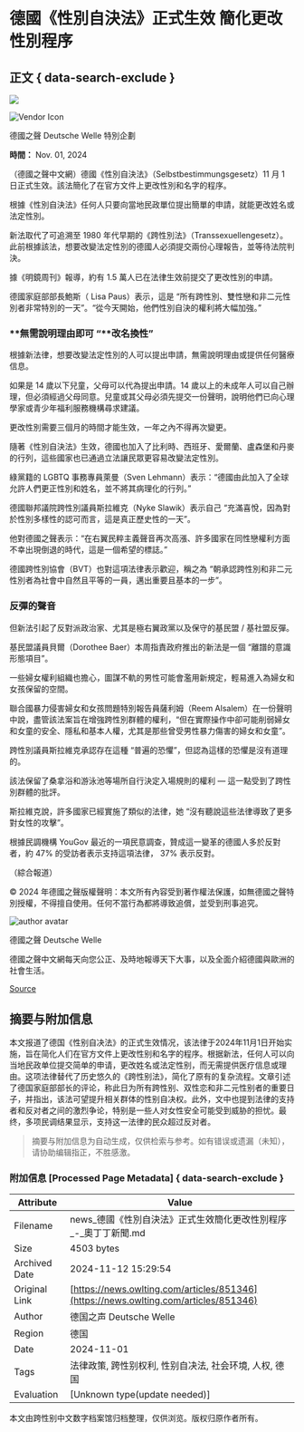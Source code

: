 # 德國《性別自決法》正式生效 簡化更改性別程序

## 正文 { data-search-exclude }


![](https://certify.alexametrics.com/atrk.gif?account=qkB0l1aQeSI16C)

![Vendor Icon](https://owlnews.s3.ap-northeast-1.amazonaws.com/BrandImages/209_square_logo_20231108043629.jpg)

德國之聲 Deutsche Welle 特別企劃

**時間：** Nov. 01, 2024

（德國之聲中文網）德國《性別自決法》（Selbstbestimmungsgesetz）11 月 1 日正式生效。該法簡化了在官方文件上更改性別和名字的程序。

根據《性別自決法》任何人只要向當地民政單位提出簡單的申請，就能更改姓名或法定性別。

新法取代了可追溯至 1980 年代早期的《跨性別法》（Transsexuellengesetz）。此前根據該法，想要改變法定性別的德國人必須提交兩份心理報告，並等待法院判決。

據《明鏡周刊》報導，約有 1.5 萬人已在法律生效前提交了更改性別的申請。

德國家庭部部長鮑斯（ Lisa Paus）表示，這是 “所有跨性別、雙性戀和非二元性別者非常特別的一天”。“從今天開始，他們性別自決的權利將大幅加強。”

### **無需說明理由即可 “****改名換性”**

根據新法律，想要改變法定性別的人可以提出申請，無需說明理由或提供任何醫療信息。

如果是 14 歲以下兒童，父母可以代為提出申請。14 歲以上的未成年人可以自己辦理，但必須經過父母同意。兒童或其父母必須先提交一份聲明，說明他們已向心理學家或青少年福利服務機構尋求建議。

更改性別需要三個月的時間才能生效，一年之內不得再次變更。

隨著《性別自決法》生效，德國也加入了比利時、西班牙、愛爾蘭、盧森堡和丹麥的行列，這些國家也已通過立法讓民眾更容易改變法定性別。

綠黨籍的 LGBTQ 事務專員萊曼（Sven Lehmann）表示：“德國由此加入了全球允許人們更正性別和姓名，並不將其病理化的行列。”

德國聯邦議院跨性別議員斯拉維克（Nyke Slawik）表示自己 “充滿喜悅，因為對於性別多樣性的認可而言，這是真正歷史性的一天”。

他對德國之聲表示：“在右翼民粹主義聲音再次高漲、許多國家在同性戀權利方面不幸出現倒退的時代，這是一個希望的標誌。”

德國跨性別協會（BVT）也對這項法律表示歡迎，稱之為 “朝承認跨性別和非二元性別者為社會中自然且平等的一員，邁出重要且基本的一步”。

### **反彈的聲音**

但新法引起了反對派政治家、尤其是極右翼政黨以及保守的基民盟 / 基社盟反彈。

基民盟議員貝爾（Dorothee Baer）本周指責政府推出的新法是一個 “離譜的意識形態項目”。

一些婦女權利組織也擔心，圖謀不軌的男性可能會濫用新規定，輕易進入為婦女和女孩保留的空間。

聯合國暴力侵害婦女和女孩問題特別報告員薩利姆（Reem Alsalem）在一份聲明中說，盡管該法案旨在增強跨性別群體的權利，“但在實際操作中卻可能削弱婦女和女童的安全、隱私和基本人權，尤其是那些曾受男性暴力傷害的婦女和女童”。

跨性別議員斯拉維克承認存在這種 “普遍的恐懼”，但認為這樣的恐懼是沒有道理的。

該法保留了桑拿浴和游泳池等場所自行決定入場規則的權利 — 這一點受到了跨性別群體的批評。

斯拉維克說，許多國家已經實施了類似的法律，她 “沒有聽說這些法律導致了更多對女性的攻擊”。

根據民調機構 YouGov 最近的一項民意調查，贊成這一變革的德國人多於反對者，約 47% 的受訪者表示支持這項法律， 37% 表示反對。

（綜合報道）

© 2024 年德國之聲版權聲明：本文所有內容受到著作權法保護，如無德國之聲特別授權，不得擅自使用。任何不當行為都將導致追償，並受到刑事追究。

![author avatar](https://owlnews.s3.ap-northeast-1.amazonaws.com/BrandImages/209_square_logo_20231108043629.jpg)

德國之聲 Deutsche Welle

德國之聲中文網每天向您公正、及時地報導天下大事，以及全面介紹德國與歐洲的社會生活。

[Source](https://www.dw.com/zh/德国《性别自决法》正式生效-简化更改性别程序/a-70659485?zhongwen=trad&maca=chi-VAS-VT-OwlNews-TW-Lang_KOPIE-35563-xml-media)
<!-- tcd_original_link https://news.owlting.com/articles/851346 -->
## 摘要与附加信息

<!-- tcd_abstract -->
本文报道了德国《性别自决法》的正式生效情况，该法律于2024年11月1日开始实施，旨在简化人们在官方文件上更改性别和名字的程序。根据新法，任何人可以向当地民政单位提交简单的申请，更改姓名或法定性别，而无需提供医疗信息或理由。这项法律替代了历史悠久的《跨性别法》，简化了原有的复杂流程。文章引述了德国家庭部部长的评论，称此日为所有跨性别、双性恋和非二元性别者的重要日子，并指出，该法可望提升相关群体的性别自决权。此外，文中也提到法律的支持者和反对者之间的激烈争论，特别是一些人对女性安全可能受到威胁的担忧。最终，多项民调结果显示，支持这一法律的民众超过反对者。
<!-- tcd_abstract_end -->

> 摘要与附加信息为自动生成，仅供检索与参考。如有错误或遗漏（未知），请协助编辑指正，不胜感激。

### 附加信息 [Processed Page Metadata] { data-search-exclude }

| Attribute       | Value                                  |
|-----------------|----------------------------------------|
| Filename        | news_德國《性別自決法》正式生效簡化更改性別程序_-_奧丁丁新聞.md                             |
| Size            | 4503 bytes                           |
| Archived Date   | 2024-11-12 15:29:54                             |
| Original Link   | [https://news.owlting.com/articles/851346](https://news.owlting.com/articles/851346)                       |
| Author          | 德国之声 Deutsche Welle                               |
| Region          | 德国                               |
| Date            | 2024-11-01                                 |
| Tags            | 法律政策, 跨性别权利, 性别自决法, 社会环境, 人权, 德国                                 |
| Evaluation            | [Unknown type(update needed)]                                 |
<!-- tcd_table_end -->

本文由跨性别中文数字档案馆归档整理，仅供浏览。版权归原作者所有。
